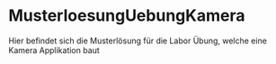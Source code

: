 # MusterloesungUebungKamera
Hier befindet sich die Musterlösung für die Labor Übung, welche eine Kamera Applikation baut
